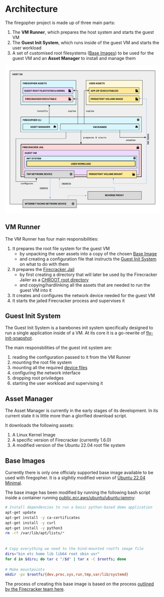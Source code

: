 # Architecture

The firegopher project is made up of three main parts:

1. The **VM Runner**, which prepares the host system and starts the guest VM
2. The **Guest Init System**, which runs inside of the guest VM and starts the user workload
3. A set of customised root filesystems ([Base Images](#base-images)) to be used for the guest VM and an **Asset Manager** to install and manage them

![Diagram of the inner workings](assets/diagram.jpg)

## VM Runner
The VM Runner has four main responsibilities:

1. It prepares the root file system for the guest VM
    - by unpacking the user assets into a copy of the chosen [Base Image](#base-images)
    - and creating a configuration file that instructs the [Guest Init System](#guest-init-system) on what to do with them
2. It prepares the [Firecracker Jail](https://github.com/firecracker-microvm/firecracker/blob/main/docs/jailer.md) 
    - by first creating a directory that will later be used by the Firecracker Jailer as a [CHROOT root directory](https://wiki.archlinux.org/title/chroot)
    - and copying/hardlinking all the assets that are needed to run the guest VM into it
3. It creates and configures the network device needed for the guest VM
4. It starts the jailed Firecracker process and supervises it

## Guest Init System
The Guest Init System is a barebones init system specifically designed to run a single application inside of a VM. At its core it is a go-rewrite of [fly-init-snapshot](https://github.com/superfly/init-snapshot).

The main responsbilities of the guest init system are:

1. reading the configuration passed to it from the VM Runner
2. mounting the root file system
3. mounting all the required [device files](https://en.wikipedia.org/wiki/Device_file)
4. configuring the network interface
5. dropping root priviledges
6. starting the user workload and supervising it


## Asset Manager
The Asset Manager is currently in the early stages of its development. In its current state it is little more than a glorified download script. 

It downloads the following assets:

1. A Linux Kernel Image
2. A specific version of Firecracker (currently 1.6.0)
3. A modified version of the Ubuntu 22.04 root file system


## Base Images
Currently there is only one officialy supported base image available to be used with firegopher. It is a slgihtly modified version of [Ubuntu 22.04 Minimal](https://cloud-images.ubuntu.com/minimal/releases/jammy/release/).

The base image has been modified by running the following bash script inside a container running [public.ecr.aws/ubuntu/ubuntu:jammy](https://gallery.ecr.aws/ubuntu/ubuntu):

```bash
# Install dependencies to run a basic python-based demo application
apt-get update
apt-get install -y ca-certificates 
apt-get install -y curl
apt-get install -y python3
rm -rf /var/lib/apt/lists/*


# Copy everything we need to the bind-mounted rootfs image file
dirs="bin etc home lib lib64 root sbin usr"
for d in $dirs; do tar c "/$d" | tar x -C $rootfs; done

# Make mountpoints
mkdir -pv $rootfs/{dev,proc,sys,run,tmp,var/lib/systemd}
```

The process of creating this base image is based on the process [outlined by the Firecracker team here](https://github.com/firecracker-microvm/firecracker/blob/main/docs/rootfs-and-kernel-setup.md#creating-a-rootfs-image).
